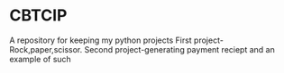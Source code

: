 # CBTCIP
A repository for keeping my python projects
First project-Rock,paper,scissor.
Second project-generating payment reciept and an example of such
